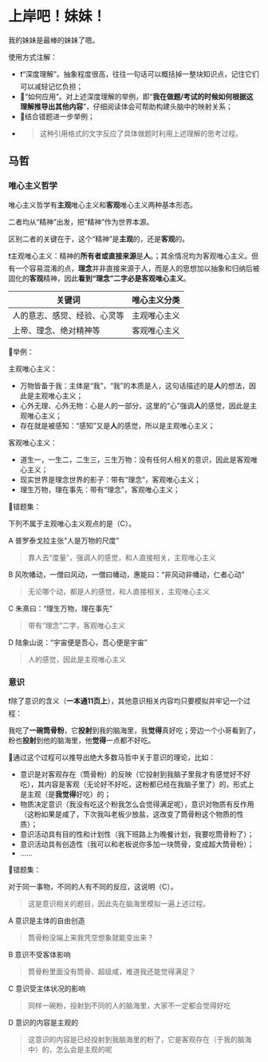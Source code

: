 # 上岸吧！妹妹！

我的妹妹是最棒的妹妹了嗯。

使用方式注解：

- :exclamation:“深度理解”。抽象程度很高，往往一句话可以概括掉一整块知识点，记住它们可以减轻记忆负担；
- :green_book:“如何应用”。对上述深度理解的举例，即“**我在做题/考试的时候如何根据这理解推导出其他内容**”，仔细阅读体会可帮助构建头脑中的映射关系；
- :orange_book:结合错题进一步举例；
- > 这种引用格式的文字反应了具体做题时利用上述理解的思考过程。

## 马哲

### 唯心主义哲学

唯心主义哲学有**主观**唯心主义和**客观**唯心主义两种基本形态。

二者均从“精神”出发，把“精神”作为世界本源。

区别二者的关键在于，这个“精神”是**主观**的，还是**客观**的。

:exclamation:主观唯心主义：精神的**所有者或直接来源**是**人**。；其余情况均为客观唯心主义。但有一个容易混淆的点，**理念**并非直接来源于人，而是人的思想加以抽象和归纳后被固化的**客观**精神，因此**看到“理念”二字必是客观唯心主义**。

| 关键词 | 唯心主义分类 |
| - | - |
| 人的意志、感觉、经验、心灵等 | 主观唯心主义 |
| 上帝、理念、绝对精神等 | 客观唯心主义 |

:green_book:举例：

主观唯心主义：

- 万物皆备于我：主体是“我”，“我”的本质是人，这句话描述的是**人**的想法，因此是主观唯心主义；
- 心外无理、心外无物：心是人的一部分，这里的“心”强调**人**的感觉，因此是主观唯心主义；
- 存在就是被感知：“感知”又是**人**的感觉，所以是主观唯心主义；

客观唯心主义：

- 道生一，一生二，二生三，三生万物：没有任何人相关的意识，因此是客观唯心主义；
- 现实世界是理念世界的影子：带有“理念”，客观唯心主义；
- 理生万物，理在事先：带有“理念”，客观唯心主义；

:orange_book:错题集：

下列不属于主观唯心主义观点的是（C）。

A 普罗泰戈拉主张“人是万物的尺度”

> 靠人去“度量”，强调人的感觉，和人直接相关，主观唯心主义

B 风吹幡动，一僧曰风动，一僧曰幡动，惠能曰：“非风动非幡动，仁者心动”

> 无论哪个动，都是人的感觉，和人直接相关，主观唯心主义

C 朱熹曰：“理生万物，理在事先”

> 带有“理念”二字，客观唯心主义

D 陆象山说：“宇宙便是吾心，吾心便是宇宙”

> 人的感觉，因此是主观唯心主义

### 意识

:exclamation:除了意识的含义（**一本通11页上**），其他意识相关内容均只要模拟并牢记一个过程：

我吃了**一碗筒骨粉**，它**投射**到我的脑海里，我**觉得**真好吃；旁边一个小哥看到了，粉也**投射**到他的脑海里，他**觉得**一点都不好吃。

:green_book:通过这个过程可以推导出绝大多数马哲中关于意识的理论，比如：

- 意识是对客观存在（筒骨粉）的反映（它投射到我脑子里我才有感觉好不好吃），其内容是客观（无论好不好吃，这粉都已经在我脑子里了）的，形式上是主观（是**我觉得**好吃）的；
- 物质决定意识（我没有吃这个粉我怎么会觉得满足呢），意识对物质有反作用（这粉如果是咸了，下次我叫老板少放盐，这改变了筒骨粉这个物质的性质）；
- 意识活动具有目的性和计划性（我下班路上为晚餐计划，我要吃筒骨粉了）；
- 意识活动具有创造性（我可以和老板说你多加一块筒骨，变成超大筒骨粉）；
- ……

:orange_book:错题集：

对于同一事物，不同的人有不同的反应，这说明（C）。

> 这是意识相关的题目，因此先在脑海里模拟一遍上述过程。

A 意识是主体的自由创造

> 筒骨粉没端上来我凭空想象就能变出来？

B 意识不受客体影响

> 筒骨粉里面没有筒骨、超级咸，难道我还能觉得满足？

C 意识受主体状况的影响

> 同样一碗粉，投射到不同的人的脑海里，大家不一定都会觉得好吃

D 意识的内容是主观的

> 这意识的内容是已经投射到我脑海里的粉了，它是客观存在（于我的脑海中）的，怎么会是主观的呢